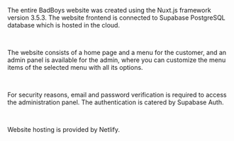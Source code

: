 The entire BadBoys website was created using the Nuxt.js framework version 3.5.3. The website frontend is connected to Supabase PostgreSQL database which is hosted in the cloud.

<br>

The website consists of a home page and a menu for the customer, and an admin panel is available for the admin, where you can customize the menu items of the selected menu with all its options.

<br>

For security reasons, email and password verification is required to access the administration panel. The authentication is catered by Supabase Auth.

<br>

Website hosting is provided by Netlify.